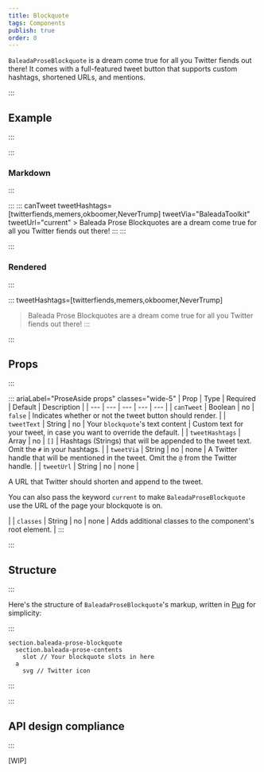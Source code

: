 ```yaml
---
title: Blockquote
tags: Components
publish: true
order: 0
---
```


`BaleadaProseBlockquote` is a dream come true for all you Twitter fiends out there! It comes with a full-featured tweet button that supports custom hashtags, shortened URLs, and mentions.

:::
## Example
:::

:::
### Markdown
:::

:::
      ::: canTweet tweetHashtags=[twitterfiends,memers,okboomer,NeverTrump] tweetVia="BaleadaToolkit" tweetUrl="current"
      > Baleada Prose Blockquotes are a dream come true for all you Twitter fiends out there!
      :::
:::

:::
### Rendered
:::

::: tweetHashtags=[twitterfiends,memers,okboomer,NeverTrump]
> Baleada Prose Blockquotes are a dream come true for all you Twitter fiends out there!
:::


:::
## Props
:::

::: ariaLabel="ProseAside props" classes="wide-5"
| Prop | Type | Required | Default | Description |
| --- | --- | --- | --- | --- |
| `canTweet` | Boolean | no | `false` | Indicates whether or not the tweet button should render. |
| `tweetText` | String | no | Your `blockquote`'s text content | Custom text for your tweet, in case you want to override the default. |
| `tweetHashtags` | Array | no | `[]` | Hashtags (Strings) that will be appended to the tweet text. Omit the `#` in your hashtags. |
| `tweetVia` | String | no | none | A Twitter handle that will be mentioned in the tweet. Omit the `@` from the Twitter handle. |
| `tweetUrl` | String | no | none | <p>A URL that Twitter should shorten and append to the tweet.</p><p>You can also pass the keyword `current` to make `BaleadaProseBlockquote` use the URL of the page your blockquote is on.</p> |
| `classes` | String | no | none | Adds additional classes to the component's root element. |
:::


:::
## Structure
:::

Here's the structure of `BaleadaProseBlockquote`'s markup, written in [Pug](https://github.com/pugjs/pug#syntax) for simplicity:

:::
```pug
section.baleada-prose-blockquote
  section.baleada-prose-contents
    slot // Your blockquote slots in here
  a
    svg // Twitter icon
```
:::



:::
## API design compliance
:::

[WIP]

<!-- ::: ariaLabel="A table showing ProseAside's API design compliance"  classes="wide-1 wide-3"
| Spec | Compliance status | Notes |
| --- | --- | --- |
::: -->
